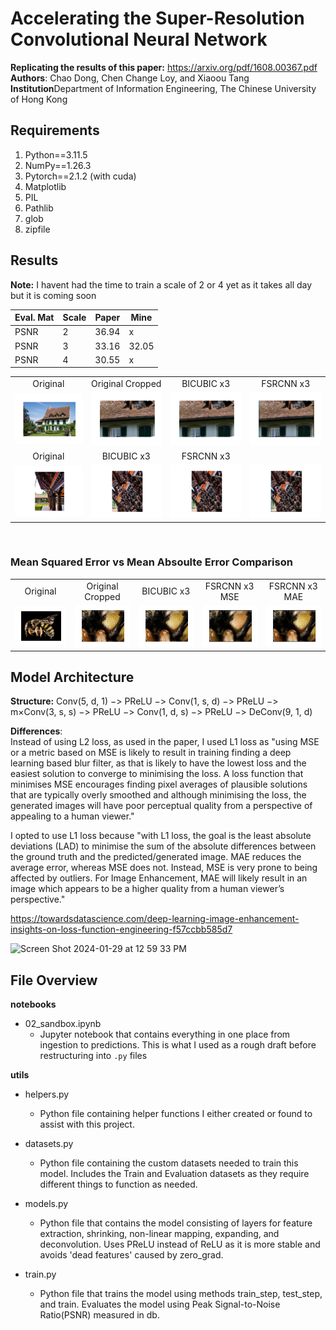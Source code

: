 # Accelerating the Super-Resolution Convolutional Neural Network

**Replicating the results of this paper:** https://arxiv.org/pdf/1608.00367.pdf <br/>
**Authors**: Chao Dong, Chen Change Loy, and Xiaoou Tang <br/>
**Institution**Department of Information Engineering, The Chinese University of Hong Kong <br/>


## Requirements

1. Python==3.11.5
2. NumPy==1.26.3
3. Pytorch==2.1.2 (with cuda)
4. Matplotlib
5. PIL
7. Pathlib
8. glob
9. zipfile


## Results

**Note:** I havent had the time to train a scale of 2 or 4 yet as it takes all day but it is coming soon <br/>


| Eval. Mat | Scale | Paper | Mine |
|-----------|-------|-------|-----------------|
| PSNR | 2 | 36.94 | x |
| PSNR | 3 | 33.16 | 32.05 |
| PSNR | 4 | 30.55 | x |

<!-- <img width="490" alt="Screen Shot 2024-01-29 at 12 56 42 PM" src="https://github.com/NicoCeresa/FSRCNN-2016/assets/82683503/e6fb9398-b3f0-43af-928a-6016607738bc"> <br/>
<br/>
<img width="393" alt="Screen Shot 2024-01-29 at 12 58 01 PM" src="https://github.com/NicoCeresa/FSRCNN-2016/assets/82683503/f622bad8-833b-47b7-aa92-4b104e008a20"> -->

<table>
    <tr>
        <td><center>Original</center></td>
		<td><center>Original Cropped</center></td>
        <td><center>BICUBIC x3</center></td>
        <td><center>FSRCNN x3</center></td>
    </tr>
    <tr>
    	<td>
    		<center><img src="./images/cottage_og.png""></center>
    	</td>
		<td>
    		<center><img src="./images/cottage_crop.png""></center>
    	</td>
    	<td>
    		<center><img src="./images/cottage_lr.png"></center>
    	</td>
    	<td>
    		<center><img src="./images/cottage_hr.png"></center>
    	</td>
    </tr>
    <tr>
        <td><center>Original</center></td>
        <td><center>BICUBIC x3</center></td>
        <td><center>FSRCNN x3</center></td>
    </tr>
    <tr>
    	<tr>
    	<td>
    		<center><img src="./images/china_og.png""></center>
    	</td>
		<td>
    		<center><img src="./images/china_crop.png""></center>
    	</td>
    	<td>
    		<center><img src="./images/china_lr.png"></center>
    	</td>
    	<td>
    		<center><img src="./images/china_hr.png"></center>
    	</td>
    </tr>
</table>

<br/>

### Mean Squared Error vs Mean Absoulte Error Comparison

<table>
    <tr>
        <td><center>Original</center></td>
        <td><center>Original Cropped</center></td>
        <td><center>BICUBIC x3</center></td>
        <td><center>FSRCNN x3 MSE</center></td>
        <td><center>FSRCNN x3 MAE</center></td>
    </tr>
    <tr>
    	<td>
    		<center><img src="./images/bee_OG.png"></center>
    	</td>
        <td>
    		<center><img src="./images/bee_og_crop.png"></center>
    	</td>
    	<td>
    		<center><img src="./images/bee_LR.png"></center>
    	</td>
        <td>
    		<center><img src="./images/bee_hr_mse.png""></center>
    	</td>
    	<td>
    		<center><img src="./images/bee_hr_mae.png"></center>
    	</td>
    </tr>
</table>

## Model Architecture

**Structure:** Conv(5, d, 1) −> PReLU −> Conv(1, s, d) −> PReLU −> m×Conv(3, s, s) −> PReLU −> Conv(1, d, s) −> PReLU −> DeConv(9, 1, d)

**Differences**: <br/>
Instead of using L2 loss, as used in the paper, I used L1 loss as "using MSE or a metric based on MSE is likely to result in training finding a deep learning based blur filter, as that is likely to have the lowest loss and the easiest solution to converge to minimising the loss. A loss function that minimises MSE encourages finding pixel averages of plausible solutions that are typically overly smoothed and although minimising the loss, the generated images will have poor perceptual quality from a perspective of appealing to a human viewer." <br/>

I opted to use L1 loss because "with L1 loss, the goal is the least absolute deviations (LAD) to minimise the sum of the absolute differences between the ground truth and the predicted/generated image. MAE reduces the average error, whereas MSE does not. Instead, MSE is very prone to being affected by outliers. For Image Enhancement, MAE will likely result in an image which appears to be a higher quality from a human viewer’s perspective." <br/>

https://towardsdatascience.com/deep-learning-image-enhancement-insights-on-loss-function-engineering-f57ccbb585d7

<img width="401" alt="Screen Shot 2024-01-29 at 12 59 33 PM" src="https://github.com/NicoCeresa/FSRCNN-2016/assets/82683503/63e082ae-cb7e-4c71-95ff-4b2cee70ce3e">


## File Overview
**notebooks**
- 02_sandbox.ipynb <br/>
    - Jupyter notebook that contains everything in one place from ingestion to predictions. This is what I used as a rough draft before restructuring into `.py` files

**utils**
- helpers.py <br/>
    - Python file containing helper functions I either created or found to assist with this project. <br/>
- datasets.py <br/>
    - Python file containing the custom datasets needed to train this model. Includes the Train and Evaluation datasets as they require different things to function as needed.<br/>
- models.py<br/>
    - Python file that contains the model consisting of layers for feature extraction, shrinking, non-linear mapping, expanding, and deconvolution. Uses PReLU instead of ReLU as it is more stable and avoids 'dead features' caused by zero_grad.<br/>

- train.py<br/>
    - Python file that trains the model using methods train_step, test_step, and train. Evaluates the model using Peak Signal-to-Noise Ratio(PSNR) measured in db. 
